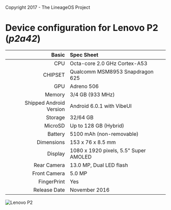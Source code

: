 Copyright 2017 - The LineageOS Project

Device configuration for Lenovo P2 (_p2a42_)
=====================================================

Basic   | Spec Sheet
-------:|:-------------------------
CPU     | Octa-core 2.0 GHz Cortex-A53
CHIPSET | Qualcomm MSM8953 Snapdragon 625
GPU     | Adreno 506
Memory  | 3/4 GB (933 MHz)
Shipped Android Version | Android 6.0.1 with VibeUI
Storage | 32/64 GB
MicroSD | Up to 128 GB (Hybrid)
Battery | 5100 mAh (non-removable)
Dimensions | 153 x 76 x 8.5 mm
Display | 1080 x 1920 pixels, 5.5" Super AMOLED
Rear Camera  | 13.0 MP, Dual LED flash
Front Camera | 5.0 MP
FingerPrint | Yes
Release Date | November 2016

![Lenovo P2](http://www.lenovo.com/images/subseries/lenovo-smartphone-p2-qualcomm-snapdragon-processor-3.png "Lenovo P2")
